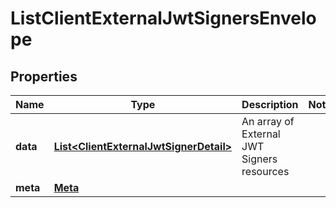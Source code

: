 

# ListClientExternalJwtSignersEnvelope


## Properties

| Name | Type | Description | Notes |
|------------ | ------------- | ------------- | -------------|
|**data** | [**List&lt;ClientExternalJwtSignerDetail&gt;**](ClientExternalJwtSignerDetail.md) | An array of External JWT Signers resources |  |
|**meta** | [**Meta**](Meta.md) |  |  |




